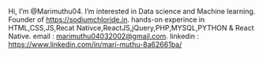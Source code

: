Hi, I’m @Marimuthu04.
I’m interested in Data science and Machine learning.
Founder of https://sodiumchloride.in. hands-on experince in HTML,CSS,JS,Recat Nativce,ReactJS,jQuery,PHP,MYSQL,PYTHON & React Native.
email :  marimuthu04032002@gmail.com.
linkedin : https://www.linkedin.com/in/mari-muthu-8a62661ba/
